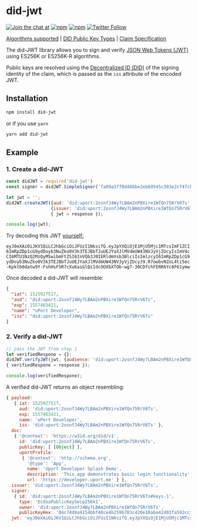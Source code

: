 # did-jwt
[![Join the chat at](https://img.shields.io/badge/Riot-Join%20chat-green.svg)](https://chat.uport.me/#/login)
[![npm](https://img.shields.io/npm/dt/did-jwt.svg)](https://www.npmjs.com/package/did-jwt)
[![npm](https://img.shields.io/npm/v/did-jwt.svg)](https://www.npmjs.com/package/did-jwt)
[![Twitter Follow](https://img.shields.io/twitter/follow/uport_me.svg?style=social&label=Follow)](https://twitter.com/uport_me)

[Algorithms supported](docs/guides/index.md#algorithms-supported) | [DID Public Key Types](docs/guides/index.md#did-publickey-types) | [Claim Specification](docs/guides/index.md#claims)


The did-JWT library allows you to sign and verify [JSON Web Tokens (JWT)](https://tools.ietf.org/html/rfc7519) using ES256K or ES256K-R algorithms.

Public keys are resolved using the [Decentralized ID (DID)](https://w3c-ccg.github.io/did-spec/#decentralized-identifiers-dids) of the signing identity of the claim, which is passed as the `iss` attribute of the encoded JWT.

## Installation

```bash
npm install did-jwt
```

or if you use `yarn`

```bash
yarn add did-jwt
```

## Example

### 1. Create a did-JWT
```js
const didJWT = require('did-jwt')
const signer = didJWT.SimpleSigner('fa09a3ff0d486be2eb69545c393e2cf47cb53feb44a3550199346bdfa6f53245');

let jwt = '';
didJWT.createJWT({aud: 'did:uport:2osnfJ4Wy7LBAm2nPBXire1WfQn75RrV6Ts', exp: 1957463421, name: 'uPort Developer'},
                 {issuer: 'did:uport:2osnfJ4Wy7LBAm2nPBXire1WfQn75RrV6Ts', signer}).then( response =>
                 { jwt = response });

console.log(jwt);
```


 Try decoding this JWT [yourself:](jwt.io)

`eyJ0eXAiOiJKV1QiLCJhbGciOiJFUzI1NksifQ.eyJpYXQiOjE1MjU5Mjc1MTcsImF1ZCI6ImRpZDp1cG9ydDoyb3NuZko0V3k3TEJBbTJuUEJYaXJlMVdmUW43NVJyVjZUcyIsImV4cCI6MTU1NzQ2MzQyMSwibmFtZSI6InVQb3J0IERldmVsb3BlciIsImlzcyI6ImRpZDp1cG9ydDoyb3NuZko0V3k3TEJBbTJuUEJYaXJlMVdmUW43NVJyVjZUcyJ9.R7owbvNZoL4ti5ec-Kpktb0datw9Y-FshHsF5R7cXuKaiGlQz1dcOOXbXTOb-wg7-30CDfchFERR6Yc8F61ymw`


Once decoded a did-JWT will resemble:

```json
{
  "iat": 1525927517,
  "aud": "did:uport:2osnfJ4Wy7LBAm2nPBXire1WfQn75RrV6Ts",
  "exp": 1557463421,
  "name": "uPort Developer",
  "iss": "did:uport:2osnfJ4Wy7LBAm2nPBXire1WfQn75RrV6Ts"
}
```

### 2. Verify a did-JWT

```js
// pass the JWT from step 1
let verifiedRespone = {};
didJWT.verifyJWT(jwt, {audience: 'did:uport:2osnfJ4Wy7LBAm2nPBXire1WfQn75RrV6Ts'}).then((response) =>
{ verifiedRespone = response });

console.log(verifiedRespone);
```

A verified did-JWT returns an object resembling:

```js
{ payload:
   { iat: 1525927517,
     aud: 'did:uport:2osnfJ4Wy7LBAm2nPBXire1WfQn75RrV6Ts',
     exp: 1557463421,
     name: 'uPort Developer',
     iss: 'did:uport:2osnfJ4Wy7LBAm2nPBXire1WfQn75RrV6Ts' },
  doc:
   { '@context': 'https://w3id.org/did/v1',
     id: 'did:uport:2osnfJ4Wy7LBAm2nPBXire1WfQn75RrV6Ts',
     publicKey: [ [Object] ],
     uportProfile:
      { '@context': 'http://schema.org',
        '@type': 'App',
        name: 'Uport Developer Splash Demo',
        description: 'This app demonstrates basic login functionality',
        url: 'https://developer.uport.me' } },
  issuer: 'did:uport:2osnfJ4Wy7LBAm2nPBXire1WfQn75RrV6Ts',
  signer:
   { id: 'did:uport:2osnfJ4Wy7LBAm2nPBXire1WfQn75RrV6Ts#keys-1',
     type: 'EcdsaPublicKeySecp256k1',
     owner: 'did:uport:2osnfJ4Wy7LBAm2nPBXire1WfQn75RrV6Ts',
     publicKeyHex: '04c74d8a9154bbf48ce4b259b703c420e10aba42d03fa592ccf9dea60c83cd9ca81d3e08b859d4dc5a6dee30da2600e50ace688201b6f5a1e0938d135ec4b442ad' },
  jwt: 'eyJ0eXAiOiJKV1QiLCJhbGciOiJFUzI1NksifQ.eyJpYXQiOjE1MjU5Mjc1MTcsImF1ZCI6ImRpZDp1cG9ydDoyb3NuZko0V3k3TEJBbTJuUEJYaXJlMVdmUW43NVJyVjZUcyIsImV4cCI6MTU1NzQ2MzQyMSwibmFtZSI6InVQb3J0IERldmVsb3BlciIsImlzcyI6ImRpZDp1cG9ydDoyb3NuZko0V3k3TEJBbTJuUEJYaXJlMVdmUW43NVJyVjZUcyJ9.R7owbvNZoL4ti5ec-Kpktb0datw9Y-FshHsF5R7cXuKaiGlQz1dcOOXbXTOb-wg7-30CDfchFERR6Yc8F61ymw' }
```

